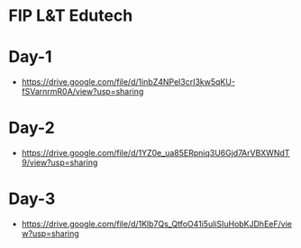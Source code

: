 # FIP L&T Edutech

# Day-1

- https://drive.google.com/file/d/1inbZ4NPel3crI3kw5qKU-fSVarnrmR0A/view?usp=sharing

# Day-2

- https://drive.google.com/file/d/1YZ0e_ua85ERpniq3U6Gjd7ArVBXWNdT9/view?usp=sharing

# Day-3

- https://drive.google.com/file/d/1Klb7Qs_QtfoO41i5uliSIuHobKJDhEeF/view?usp=sharing

